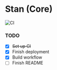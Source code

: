 # Stan (Core)

![CI](https://github.com/sanger/stan-core/workflows/CI/badge.svg)

### TODO ###

* [x] ~~Set up CI~~
* [x] Finish deployment
* [x] Build workflow
* [ ] Finish README

